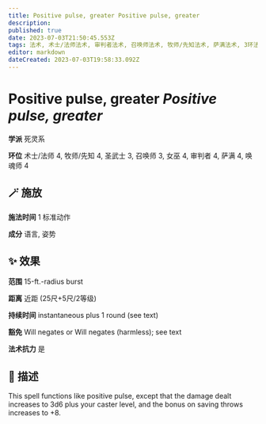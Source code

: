 ```yaml
---
title: Positive pulse, greater Positive pulse, greater
description: 
published: true
date: 2023-07-03T21:50:45.553Z
tags: 法术, 术士/法师法术, 审判者法术, 召唤师法术, 牧师/先知法术, 萨满法术, 3环法术, 4环法术, 女巫法术, 圣武士法术, 唤魂师法术, 死灵系
editor: markdown
dateCreated: 2023-07-03T19:58:33.092Z
---
```


# **Positive pulse, greater** *Positive pulse, greater*

**学派** 死灵系 

**环位** 术士/法师 4, 牧师/先知 4, 圣武士 3, 召唤师 3, 女巫 4, 审判者 4, 萨满 4, 唤魂师 4

## 🪄 施放

**施法时间** 1 标准动作

**成分** 语言, 姿势

## ✨ 效果  

**范围** 15-ft.-radius burst

**距离** 近距 (25尺+5尺/2等级)  

**持续时间** instantaneous plus 1 round (see text) 

**豁免** Will negates or Will negates (harmless); see text

**法术抗力** 是

## 📖 描述

This spell functions like positive pulse, except that the damage dealt increases to 3d6 plus your caster level, and the bonus on saving throws increases to +8.
    